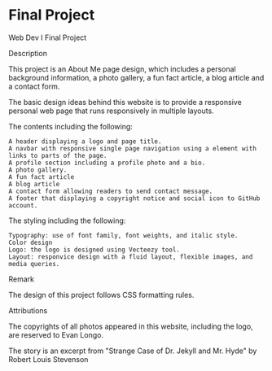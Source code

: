 # Final Project
Web Dev I Final Project

Description

This project is an About Me page design, which includes a personal background information, a photo gallery, a fun fact article, a blog article and a contact form.

The basic design ideas behind this website is to provide a responsive personal web page that runs responsively in multiple layouts.

The contents including the following:

    A header displaying a logo and page title.
    A navbar with responsive single page navigation using a element with links to parts of the page.
    A profile section including a profile photo and a bio.
    A photo gallery.
    A fun fact article
    A blog article
    A contact form allowing readers to send contact message.
    A footer that displaying a copyright notice and social icon to GitHub account.

The styling including the following:

    Typography: use of font family, font weights, and italic style.
    Color design
    Logo: the logo is designed using Vecteezy tool.
    Layout: responvice design with a fluid layout, flexible images, and media queries.

Remark

The design of this project follows CSS formatting rules.

Attributions

The copyrights of all photos appeared in this website, including the logo, are reserved to Evan Longo.

The story is an excerpt from "Strange Case of Dr. Jekyll and Mr. Hyde" by Robert Louis Stevenson
